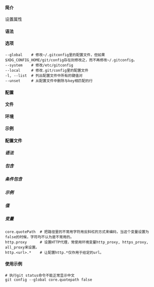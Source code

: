 #### 简介

设置属性

#### 语法

#### 选项

```
--global	# 修改~/.gitconfig里的配置文件，但如果$XDG_CONFIG_HOME/git/config存在则修改之，而不再修改~/.gitconfig。
--system	# 修改/etc/gitconfig
--local		# 修改.git/config里的配置文件
-l, --list	# 列出配置文件中所有的键值对
--unset		# 从配置文件中删除与key相匹配的行
```



#### 配置

#### 文件

#### 环境

#### 示例

#### 配置文件

##### 语法

##### 包含

##### 条件包含

##### 示例

##### 值

##### 变量

```
core.quotePath	# 把路径里的不常用字符用反斜杠的方式来编码，当这个变量设置为false的时候，字符均不认为是不常用的。
http.proxy		# 设置HTTP代理，常使用环境变量http_proxy, https_proxy, all_proxy来设置。
http.<url>.*	# 让配置http.*仅作用于给定的url。
```

#### 使用示例

```
# 执行git status命令不能正常显示中文
git config --global core.quotepath false
```

